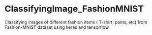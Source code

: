 # ClassifyingImage_FashionMNIST
Classifying images of different fashion items ( T-shirt, pants, etc) from Fashion-MNIST dataset using keras and tensorflow.
